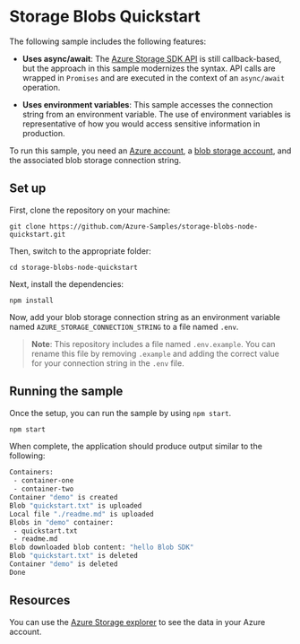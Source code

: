 

# Storage Blobs Quickstart

The following sample includes the following features:

- **Uses async/await**: The [Azure Storage SDK API](https://github.com/Azure/azure-storage-node) is still callback-based, but the approach in this sample modernizes the syntax. API calls are wrapped in `Promises` and are executed in the context of an `async/await` operation.

- **Uses environment variables**: This sample accesses the connection string from an environment variable. The use of environment variables is representative of how you would access sensitive information in production.


To run this sample, you need an [Azure account](https://azure.microsoft.com/free/), a [blob storage account](https://docs.microsoft.com/azure/storage/common/storage-create-storage-account), and the associated blob storage connection string.

## Set up
First, clone the repository on your machine:

    git clone https://github.com/Azure-Samples/storage-blobs-node-quickstart.git

Then, switch to the appropriate folder:

    cd storage-blobs-node-quickstart

Next, install the dependencies:

    npm install

Now, add your blob storage connection string as an environment variable named `AZURE_STORAGE_CONNECTION_STRING` to a file named `.env`.

> **Note**: This repository includes a file named `.env.example`. You can rename this file by removing `.example` and adding the correct value for your connection string in the `.env` file.

## Running the sample

Once the setup, you can run the sample by using `npm start`.

```bash
npm start
```
When complete, the application should produce output similar to the following:

```bash
Containers:
 - container-one
 - container-two
Container "demo" is created
Blob "quickstart.txt" is uploaded
Local file "./readme.md" is uploaded
Blobs in "demo" container:
 - quickstart.txt
 - readme.md
Blob downloaded blob content: "hello Blob SDK"
Blob "quickstart.txt" is deleted
Container "demo" is deleted
Done
```

## Resources

You can use the [Azure Storage explorer](https://azure.microsoft.com/features/storage-explorer/) to see the data in your Azure account.